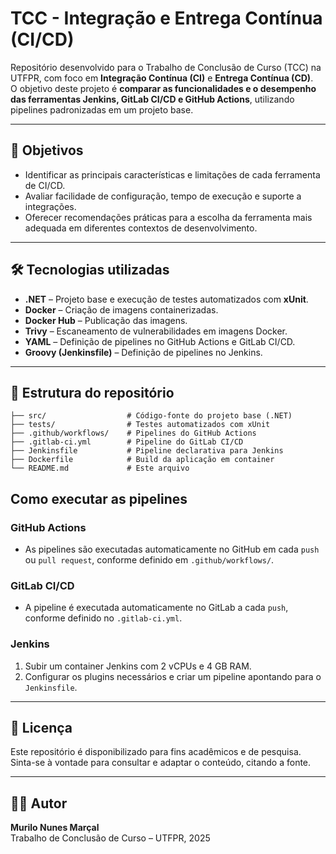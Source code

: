 # TCC - Integração e Entrega Contínua (CI/CD)

Repositório desenvolvido para o Trabalho de Conclusão de Curso (TCC) na UTFPR, com foco em **Integração Contínua (CI)** e **Entrega Contínua (CD)**.  
O objetivo deste projeto é **comparar as funcionalidades e o desempenho das ferramentas Jenkins, GitLab CI/CD e GitHub Actions**, utilizando pipelines padronizadas em um projeto base.

---

## 🎯 Objetivos

- Identificar as principais características e limitações de cada ferramenta de CI/CD.
- Avaliar facilidade de configuração, tempo de execução e suporte a integrações.
- Oferecer recomendações práticas para a escolha da ferramenta mais adequada em diferentes contextos de desenvolvimento.

---

## 🛠️ Tecnologias utilizadas

- **.NET** – Projeto base e execução de testes automatizados com **xUnit**.
- **Docker** – Criação de imagens containerizadas.
- **Docker Hub** – Publicação das imagens.
- **Trivy** – Escaneamento de vulnerabilidades em imagens Docker.
- **YAML** – Definição de pipelines no GitHub Actions e GitLab CI/CD.
- **Groovy (Jenkinsfile)** – Definição de pipelines no Jenkins.

---

## 📂 Estrutura do repositório

```
├── src/                  # Código-fonte do projeto base (.NET)
├── tests/                # Testes automatizados com xUnit
├── .github/workflows/    # Pipelines do GitHub Actions
├── .gitlab-ci.yml        # Pipeline do GitLab CI/CD
├── Jenkinsfile           # Pipeline declarativa para Jenkins
├── Dockerfile            # Build da aplicação em container
└── README.md             # Este arquivo
```

## Como executar as pipelines

### GitHub Actions

- As pipelines são executadas automaticamente no GitHub em cada `push` ou `pull request`, conforme definido em `.github/workflows/`.

### GitLab CI/CD

- A pipeline é executada automaticamente no GitLab a cada `push`, conforme definido no `.gitlab-ci.yml`.

### Jenkins

1. Subir um container Jenkins com 2 vCPUs e 4 GB RAM.
2. Configurar os plugins necessários e criar um pipeline apontando para o `Jenkinsfile`.

---

## 📜 Licença

Este repositório é disponibilizado para fins acadêmicos e de pesquisa.  
Sinta-se à vontade para consultar e adaptar o conteúdo, citando a fonte.

---

## 👨‍💻 Autor

**Murilo Nunes Marçal**  
Trabalho de Conclusão de Curso – UTFPR, 2025
 